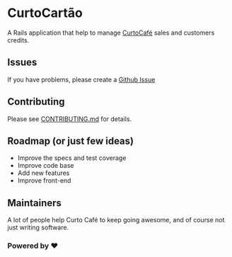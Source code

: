 # CurtoCartão

A Rails application that help to manage [CurtoCafé][curtocafe] sales and customers credits.

## Issues

If you have problems, please create a [Github Issue][issues]

## Contributing

Please see [CONTRIBUTING.md](https://github.com/curtocafe/curtocartao/blob/master/CONTRIBUTING.md) for details.

## Roadmap (or just few ideas)

- Improve the specs and test coverage
- Improve code base
- Add new features
- Improve front-end

## Maintainers

A lot of people help Curto Café to keep going awesome, and of course not just writing software.

### Powered by :heart:

[curtocafe]: http://facebook.com.br/curtocafe
[issues]: https://github.com/Helabs/pah/issues
